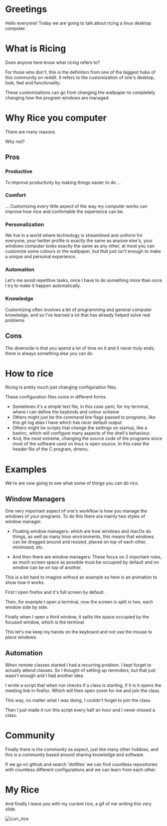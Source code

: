 # Greetings

Hello everyone! Today we are going to talk about ricing a linux desktop computer.

# What is Ricing

Does anyone here know what _ricing_ refers to?

For those who don't, this is the definition from one of the biggest hubs of this
community on reddit. It refers to the customization of one's desktop, look, feel
and functionality.

These customizations can go from changing the wallpaper to completely changing
how the program windows are managed.

# Why Rice you computer

There are many reasons

Why not?

## Pros

### Productive

To improve productivity by making things easier to do ...

### Comfort

... Customizing every little aspect of the way my computer works can improve how
nice and confortable the experience can be.

### Personalization

We live in a world where technology is streamlined and uniform for everyone,
your twitter profile is exactly the same as anyone else's, your windows
computer looks exactly the same as any other, at most you can customize some
colours or the wallpaper, but that just isn't enough to make a unique and
personal experience.

### Automation

Let's me avoid repetitive tasks, once I have to do something more than once I
try to make it happen automatically.

### Knowledge

Customizing often involves a bit of programming and general computer knowledge,
and so I've learned a lot that has already helped solve real problems

## Cons

The downside is that you spend a lot of time on it and it never truly ends,
there is always something else you can do


# How to rice

Ricing is pretty much just changing configuration files.

These configuration files come in different forms.

- Sometimes it's a simple text file, in this case yaml, for my terminal, where I
    can define the keybinds and colour scheme
- Others might just be the command line flags passed to programs, like this git
    log alias I have which has nicer default output
- Others might be scripts that change the settings on startup, like a bashrc,
    which will configure many aspects of the shell's behaviour.
- And, the most extreme, changing the source code of the programs since most of
    the software used on linux is open source. In this case the header file of
    the C program, dmenu.


# Examples

We're are now going to see what some of things you can do _rice_.

## Window Managers

One very important aspect of one's workflow is how you manage the windows of
your programs. To do this there ara mainly two styles of window manager.

- Floating window managers: which are how windows and macOs do things, as well
    as many linux environments, this means that windows can be dragged around
    and resized, placed on top of each other, minimized, etc.

- And then there are window managers: These focus on 2 important rules, as much
    screen space as possible must be occupied by default and no window can
    be on top of another.

This is a bit hard to imagine without an example so here is an animation to show
how it works.

First I open firefox and it's full screen by default.

Then, for example I open a terminal, now the screen is split in two, each window
side by side.

Finally when I open a third window, it splits the space occupied by the focused
window, which is the terminal.

This let's me keep my hands on the keyboard and not use the mouse to place
windows.

## Automation

When remote classes started I had a recurring problem. I kept forget to actually
attend classes. So I thought of setting up reminders, but that just wasn't
enough and I had another idea.

I wrote a script that when run checks if a class is starting, if it is it opens
the meeting link in firefox. Which will then open zoom for me and join the
class.

This way, no matter what I was doing, I couldn't forget to join the class.

Then I just made it run this script every half an hour and I never missed a
class.

# Community

Finally there is the community as aspect, just like many other hobbies, and this
is a community based around sharing knowledge and software.

If we go on github and search 'dotfiles' we can find countless repositories with
countless different configurations and we can learn from each other.


# My Rice

And finally I leave you with my current rice, a gif of me writing this very
slide.

![curr_rice](https://git.mendess.xyz/linux_ricing/img/curr_rice.gif)
